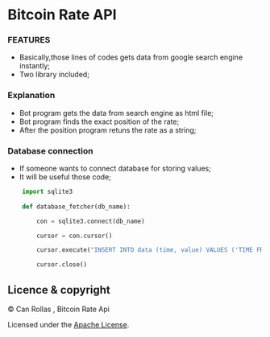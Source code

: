 # Bitcoin Rate API

### FEATURES

- Basically,those lines of codes gets data from google search engine instantly;
- Two library included;

### Explanation
- Bot program gets the data from search engine as html file;
- Bot program finds the exact position of the rate;
- After the position program retuns the rate as a string;

### Database connection
- If someone wants to connect database for storing values;
- It will be useful those code;

```python
    import sqlite3
    
    def database_fetcher(db_name):

        con = sqlite3.connect(db_name) 

        cursor = con.cursor() 

        cursor.execute("INSERT INTO data (time, value) VALUES ('TIME FROM PYTHON', 'DATA FROM API')")

        cursor.close()

```
## Licence & copyright

© Can Rollas , Bitcoin Rate Api

Licensed under the [Apache License](LICENSE).
